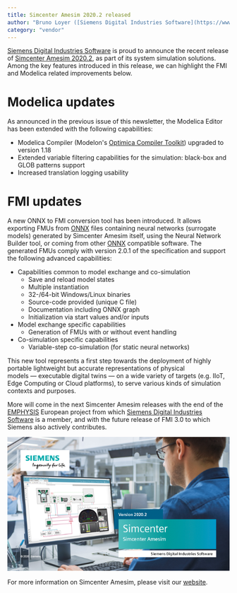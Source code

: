 ```yaml
---
title: Simcenter Amesim 2020.2 released
author: "Bruno Loyer ([Siemens Digital Industries Software](https://www.sw.siemens.com/ ))"
category: "vendor"
---
```



[Siemens Digital Industries Software](https://www.sw.siemens.com/ ) is proud to announce the recent release of [Simcenter Amesim 2020.2](https://www.youtube.com/watch?v=URHoN-yy_bk ), as part of its system simulation solutions. Among the key features introduced in this release, we can highlight the FMI and Modelica related improvements below.

# Modelica updates
As announced in the previous issue of this newsletter, the Modelica Editor has been extended with the following capabilities:
* Modelica Compiler (Modelon's [Optimica Compiler Toolkit](https://www.modelon.com/products-services/modelon-creator-suite/optimica-compiler-toolkit/ )) upgraded to version 1.18
* Extended variable filtering capabilities for the simulation: black-box and GLOB patterns support
* Increased translation logging usability 

# FMI updates
A new ONNX to FMI conversion tool has been introduced. It allows exporting FMUs from [ONNX](https://onnx.ai/ ) files containing neural networks (surrogate models) generated by Simcenter&nbsp;Amesim itself, using the Neural Network Builder tool, or coming from other [ONNX](https://onnx.ai/ ) compatible software. The generated FMUs comply with version 2.0.1 of the specification and support the following advanced capabilities: 
* Capabilities common to model exchange and co-simulation 
  * Save and reload model states
  * Multiple instantiation
  * 32-/64-bit Windows/Linux binaries
  * Source-code provided (unique C file)
  * Documentation including ONNX graph
  * Initialization via start values and/or inputs
* Model exchange specific capabilities 
  * Generation of FMUs with or without event handling
* Co-simulation specific capabilities
  * Variable-step co-simulation (for static neural networks)

This new tool represents a first step towards the deployment of highly portable lightweight but accurate representations of physical models&nbsp;&mdash;&nbsp;executable digital twins&nbsp;&mdash;&nbsp;on a wide variety of targets (e.g. IIoT, Edge Computing or Cloud platforms), to serve various kinds of simulation contexts and purposes.

More will come in the next Simcenter&nbsp;Amesim releases with the end of the [EMPHYSIS](https://itea3.org/project/emphysis.html ) European project from which [Siemens Digital Industries Software](https://www.sw.siemens.com/ ) is a member, and with the future release of FMI 3.0 to which Siemens also actively contributes.   


![](amesim_banner_2020_2.png)

For more information on Simcenter Amesim, 
please visit our [website](https://www.plm.automation.siemens.com/global/en/products/simcenter/simcenter-amesim.html ).
